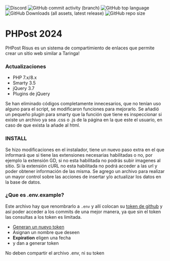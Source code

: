 ![Discord](https://img.shields.io/discord/1150516717617938543?style=flat-square&label=Chat%20de%20Discord&color=%237289da)
![GitHub commit activity (branch)](https://img.shields.io/github/commit-activity/m/ScriptParaPHPost/PHPost/main?style=flat-square&label=Actividad%20commit)
![GitHub top language](https://img.shields.io/github/languages/top/ScriptParaPHPost/PHPost?style=flat-square)
![GitHub Downloads (all assets, latest release)](https://img.shields.io/github/downloads/ScriptParaPHPost/PHPost/latest/total?style=flat-square)
![GitHub repo size](https://img.shields.io/github/repo-size/ScriptParaPHPost/PHPost?style=flat-square&label=Peso%20total)


# PHPost 2024
PHPost Risus es un sistema de compartimiento de enlaces que permite crear un sitio web similar a Taringa!

### Actualizaciones
 * PHP 7.x/8.x
 * Smarty 3.5
 * jQuery 3.7 
 * Plugins de jQuery

Se han eliminado códigos completamente innecesarios, que no tenían uso alguno para el script, se modificaron funciones para mejorarlo.
Se añadió un pequeño plugin para smarty que la función que tiene es inspeccionar si existe un archivo ya sea .css o .js de la página en la que este el usuario, en caso de que exista la añade al html.

### INSTALL
Se hizo modificaciones en el instalador, tiene un nuevo paso extra en el que informará que si tiene las extensiones necesarias habilitadas o no, por ejemplo la extensión GD, si no esta habilitada no podrás subir imagenes al sitio. Si la extensión cURL no esta habilitada no podrá acceder a las url y poder obtener información de las misma.
Se agrego un archivo para realizar un mayor control sobre las acciones de insertar y/o actualizar los datos en la base de datos.

### ¿Que es .env.example?
Este archivo hay que renombrarlo a `.env` y allí colocan su [token de github](https://github.com/settings/tokens?type=beta) y así poder acceder a los commits de una mejor manera, ya que sin el token las consultas a los token es limitada.

 * [Generan un nuevo token](https://github.com/settings/personal-access-tokens/new)
 * Asignan un nombre que deseen
 * **Expiration** eligen una fecha
 * y dan a generar token

No deben compartir el archivo .env, ni su token